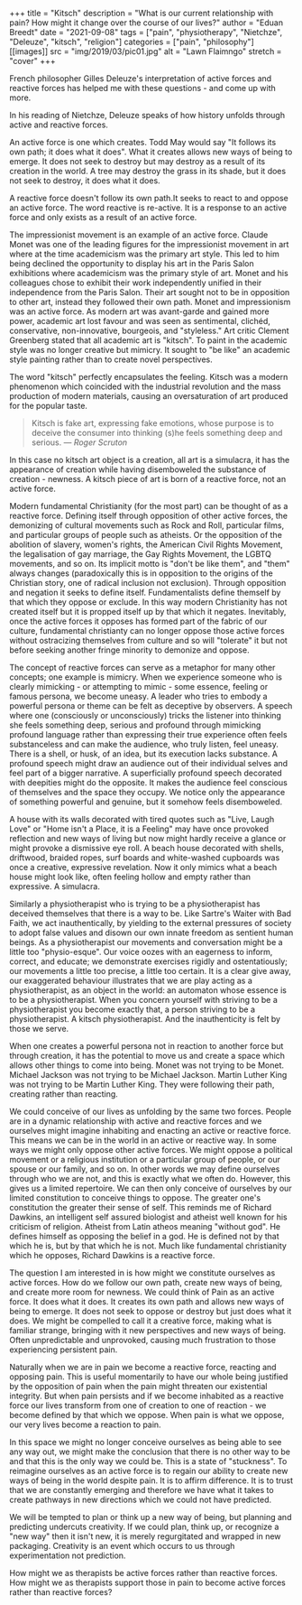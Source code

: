 +++
title = "Kitsch"
description = "What is our current relationship with pain? How might it change over the course of our lives?"
author = "Eduan Breedt"
date = "2021-09-08"
tags = ["pain", "physiotherapy", "Nietchze", "Deleuze", "kitsch", "religion"]
categories = ["pain", "philosophy"]
[[images]]
  src = "img/2019/03/pic01.jpg"
  alt = "Lawn Flaimngo"
  stretch = "cover"
+++

French philosopher Gilles Deleuze's interpretation of active forces and reactive forces has
helped me with these questions - and come up with more.

In his reading of Nietchze, Deleuze speaks of how history unfolds through active and reactive
forces.

An active force is one which creates. Todd May would say "It follows its own path; it does what
it does". What it creates allows new ways of being to emerge. It does not seek to destroy but
may destroy as a result of its creation in the world. A tree may destroy the grass in its shade, but
it does not seek to destroy, it does what it does.

A reactive force doesn't follow its own path.It seeks to react to and oppose an active force. The
word reactive is re-active. It is a response to an active force and only exists as a result of an
active force.

The impressionist movement is an example of an active force. Claude Monet was one of the
leading figures for the impressionist movement in art where at the time academicism was the
primary art style. This led to him being declined the opportunity to display his art in the Paris
Salon exhibitions where academicism was the primary style of art. Monet and his colleagues
chose to exhibit their work independently unified in their independence from the Paris Salon.
Their art sought not to be in opposition to other art, instead they followed their own path. Monet
and impressionism was an active force. As modern art was avant-garde and gained more
power, academic art lost favour and was seen as sentimental, clichéd, conservative,
non-innovative, bourgeois, and "styleless." Art critic Clement Greenberg stated that all academic
art is "kitsch". To paint in the academic style was no longer creative but mimicry. It sought to "be
like" an academic style painting rather than to create novel perspectives.

The word "kitsch" perfectly encapsulates the feeling. Kitsch was a modern phenomenon which
coincided with the industrial revolution and the mass production of modern materials, causing
an oversaturation of art produced for the popular taste.  

> Kitsch is fake art, expressing fake emotions, whose purpose is to deceive the consumer into thinking
(s)he feels something deep and serious.
> — <cite>Roger Scruton</cite>

In this case no kitsch art object is a creation, all art is
a simulacra, it has the appearance of creation while having disemboweled the substance of
creation - newness. A kitsch piece of art is born of a reactive force, not an active force.

Modern fundamental Christianity (for the most part) can be thought of as a reactive force.
Defining itself through opposition of other active forces, the demonizing of cultural movements
such as Rock and Roll, particular films, and particular groups of people such as atheists. Or the
opposition of the abolition of slavery, women's rights, the American Civil Rights Movement, the 
legalisation of gay marriage, the Gay Rights Movement, the LGBTQ movements, and so on. Its
implicit motto is "don't be like them", and "them" always changes (paradoxically this is in
opposition to the origins of the Christian story, one of radical inclusion not exclusion). Through
opposition and negation it seeks to define itself. Fundamentalists define themself by that which
they oppose or exclude. In this way modern Christianity has not created itself but it is propped
itself up by that which it negates. Inevitably, once the active forces it opposes has formed part of
the fabric of our culture, fundamental christianty can no longer oppose those active forces
without ostracizing themselves from culture and so will "tolerate" it but not before seeking
another fringe minority to demonize and oppose.

The concept of reactive forces can serve as a metaphor for many other concepts; one example
is mimicry. When we experience someone who is clearly mimicking - or attempting to mimic -
some essence, feeling or famous persona, we become uneasy. A leader who tries to embody a
powerful persona or theme can be felt as deceptive by observers. A speech where one
(consciously or unconsciously) tricks the listener into thinking she feels something deep, serious
and profound through mimicking profound language rather than expressing their true experience
often feels substanceless and can make the audience, who truly listen, feel uneasy. There is a
shell, or husk, of an idea, but its execution lacks substance. A profound speech might draw an
audience out of their individual selves and feel part of a bigger narrative. A superficially
profound speech decorated with deepities might do the opposite. It makes the audience feel
conscious of themselves and the space they occupy. We notice only the appearance of
something powerful and genuine, but it somehow feels disemboweled.

A house with its walls decorated with tired quotes such as "Live, Laugh Love" or "Home isn't a
Place, it is a Feeling" may have once provoked reflection and new ways of living but now might
hardly receive a glance or might provoke a dismissive eye roll. A beach house decorated with
shells, driftwood, braided ropes, surf boards and white-washed cupboards was once a creative,
expressive revelation. Now it only mimics what a beach house might look like, often feeling
hollow and empty rather than expressive. A simulacra.

Similarly a physiotherapist who is trying to be a physiotherapist has deceived themselves that
there is a way to be. Like Sartre's Waiter with Bad Faith, we act inauthentically, by yielding to the
external pressures of society to adopt false values and disown our own innate freedom as
sentient human beings. As a physiotherapist our movements and conversation might be a little
too "physio-esque". Our voice oozes with an eagerness to inform, correct, and educate; we
demonstrate exercises rigidly and ostentatiously; our movements a little too precise, a little too
certain. It is a clear give away, our exaggerated behaviour illustrates that we are play acting as a
physiotherapist, as an object in the world: an automaton whose essence is to be a
physiotherapist. When you concern yourself with striving to be a physiotherapist you become
exactly that, a person striving to be a physiotherapist. A kitsch physiotherapist. And the
inauthenticity is felt by those we serve.

When one creates a powerful persona not in reaction to another force but through creation, it
has the potential to move us and create a space which allows other things to come into being. 
Monet was not trying to be Monet. Michael Jackson was not trying to be Michael Jackson.
Martin Luther King was not trying to be Martin Luther King. They were following their path,
creating rather than reacting.

We could conceive of our lives as unfolding by the same two forces. People are in a dynamic
relationship with active and reactive forces and we ourselves might imagine inhabiting and
enacting an active or reactive force. This means we can be in the world in an active or reactive
way. In some ways we might only oppose other active forces. We might oppose a political
movement or a religious institution or a particular group of people, or our spouse or our family,
and so on. In other words we may define ourselves through who we are not, and this is exactly
what we often do. However, this gives us a limited repertoire. We can then only conceive of
ourselves by our limited constitution to conceive things to oppose. The greater one's constitution
the greater their sense of self. This reminds me of Richard Dawkins, an intelligent self assured
biologist and atheist well known for his criticism of religion. Atheist from Latin atheos meaning
"without god". He defines himself as opposing the belief in a god. He is defined not by that
which he is, but by that which he is not. Much like fundamental christianity which he opposes,
Richard Dawkins is a reactive force.

The question I am interested in is how might we constitute ourselves as active forces. How do
we follow our own path, create new ways of being, and create more room for newness.
We could think of Pain as an active force. It does what it does. It creates its own path and allows
new ways of being to emerge. It does not seek to oppose or destroy but just does what it does.
We might be compelled to call it a creative force, making what is familiar strange, bringing with it
new perspectives and new ways of being. Often unpredictable and unprovoked, causing much
frustration to those experiencing persistent pain.

Naturally when we are in pain we become a reactive force, reacting and opposing pain. This is
useful momentarily to have our whole being justified by the opposition of pain when the pain
might threaten our existential integrity. But when pain persists and if we become inhabited as a
reactive force our lives transform from one of creation to one of reaction - we become defined
by that which we oppose. When pain is what we oppose, our very lives become a reaction to
pain.

In this space we might no longer conceive ourselves as being able to see any way out, we might
make the conclusion that there is no other way to be and that this is the only way we could be.
This is a state of "stuckness".
To reimagine ourselves as an active force is to regain our ability to create new ways of being in
the world despite pain. It is to affirm difference. It is to trust that we are constantly emerging and
therefore we have what it takes to create pathways in new directions which we could not have
predicted.

We will be tempted to plan or think up a new way of being, but planning and predicting
undercuts creativity. If we could plan, think up, or recognize a "new way" then it isn't new, it is
merely regurgitated and wrapped in new packaging. Creativity is an event which occurs to us
through experimentation not prediction.

How might we as therapists be active forces rather than reactive forces. How might we as
therapists support those in pain to become active forces rather than reactive forces?
